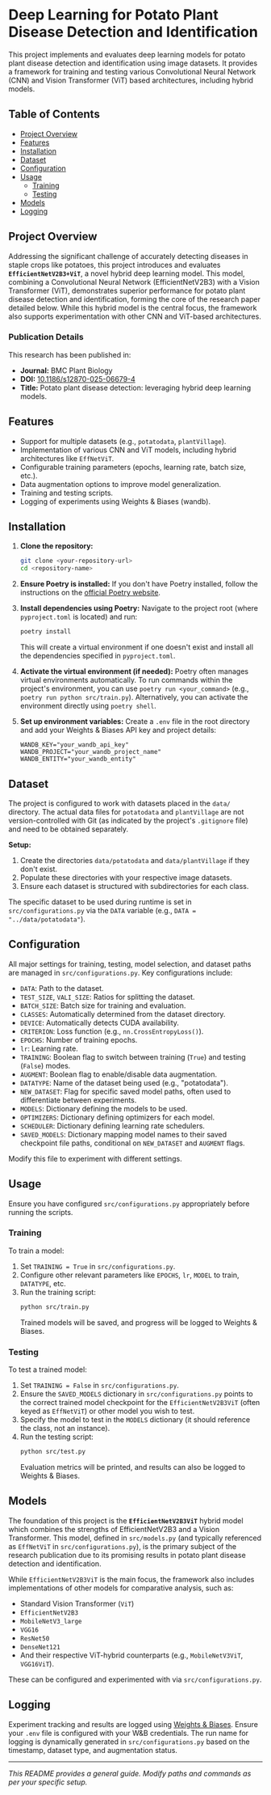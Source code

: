 # Deep Learning for Potato Plant Disease Detection and Identification

This project implements and evaluates deep learning models for potato plant disease detection and identification using image datasets. It provides a framework for training and testing various Convolutional Neural Network (CNN) and Vision Transformer (ViT) based architectures, including hybrid models.

## Table of Contents

- [Project Overview](#project-overview)
- [Features](#features)
- [Installation](#installation)
- [Dataset](#dataset)
- [Configuration](#configuration)
- [Usage](#usage)
  - [Training](#training)
  - [Testing](#testing)
- [Models](#models)
- [Logging](#logging)

## Project Overview

Addressing the significant challenge of accurately detecting diseases in staple crops like potatoes, this project introduces and evaluates **`EfficientNetV2B3+ViT`**, a novel hybrid deep learning model. This model, combining a Convolutional Neural Network (EfficientNetV2B3) with a Vision Transformer (ViT), demonstrates superior performance for potato plant disease detection and identification, forming the core of the research paper detailed below. While this hybrid model is the central focus, the framework also supports experimentation with other CNN and ViT-based architectures.

### Publication Details

This research has been published in:
- **Journal:** BMC Plant Biology
- **DOI:** [10.1186/s12870-025-06679-4](https://doi.org/10.1186/s12870-025-06679-4)
- **Title:** Potato plant disease detection: leveraging hybrid deep learning models.

## Features

- Support for multiple datasets (e.g., `potatodata`, `plantVillage`).
- Implementation of various CNN and ViT models, including hybrid architectures like `EffNetViT`.
- Configurable training parameters (epochs, learning rate, batch size, etc.).
- Data augmentation options to improve model generalization.
- Training and testing scripts.
- Logging of experiments using Weights & Biases (wandb).

## Installation

1.  **Clone the repository:**
    ```bash
    git clone <your-repository-url>
    cd <repository-name>
    ```

2.  **Ensure Poetry is installed:**
    If you don't have Poetry installed, follow the instructions on the [official Poetry website](https://python-poetry.org/docs/#installation).

3.  **Install dependencies using Poetry:**
    Navigate to the project root (where `pyproject.toml` is located) and run:
    ```bash
    poetry install
    ```
    This will create a virtual environment if one doesn't exist and install all the dependencies specified in `pyproject.toml`.

4.  **Activate the virtual environment (if needed):**
    Poetry often manages virtual environments automatically. To run commands within the project's environment, you can use `poetry run <your_command>` (e.g., `poetry run python src/train.py`).
    Alternatively, you can activate the environment directly using `poetry shell`.

5.  **Set up environment variables:**
    Create a `.env` file in the root directory and add your Weights & Biases API key and project details:
    ```
    WANDB_KEY="your_wandb_api_key"
    WANDB_PROJECT="your_wandb_project_name"
    WANDB_ENTITY="your_wandb_entity"
    ```

## Dataset

The project is configured to work with datasets placed in the `data/` directory. The actual data files for `potatodata` and `plantVillage` are not version-controlled with Git (as indicated by the project's `.gitignore` file) and need to be obtained separately.

**Setup:**
1.  Create the directories `data/potatodata` and `data/plantVillage` if they don't exist.
2.  Populate these directories with your respective image datasets.
3.  Ensure each dataset is structured with subdirectories for each class.

The specific dataset to be used during runtime is set in `src/configurations.py` via the `DATA` variable (e.g., `DATA = "../data/potatodata"`).

## Configuration

All major settings for training, testing, model selection, and dataset paths are managed in `src/configurations.py`. Key configurations include:

-   `DATA`: Path to the dataset.
-   `TEST_SIZE`, `VALI_SIZE`: Ratios for splitting the dataset.
-   `BATCH_SIZE`: Batch size for training and evaluation.
-   `CLASSES`: Automatically determined from the dataset directory.
-   `DEVICE`: Automatically detects CUDA availability.
-   `CRITERION`: Loss function (e.g., `nn.CrossEntropyLoss()`).
-   `EPOCHS`: Number of training epochs.
-   `lr`: Learning rate.
-   `TRAINING`: Boolean flag to switch between training (`True`) and testing (`False`) modes.
-   `AUGMENT`: Boolean flag to enable/disable data augmentation.
-   `DATATYPE`: Name of the dataset being used (e.g., "potatodata").
-   `NEW_DATASET`: Flag for specific saved model paths, often used to differentiate between experiments.
-   `MODELS`: Dictionary defining the models to be used.
-   `OPTIMIZERS`: Dictionary defining optimizers for each model.
-   `SCHEDULER`: Dictionary defining learning rate schedulers.
-   `SAVED_MODELS`: Dictionary mapping model names to their saved checkpoint file paths, conditional on `NEW_DATASET` and `AUGMENT` flags.

Modify this file to experiment with different settings.

## Usage

Ensure you have configured `src/configurations.py` appropriately before running the scripts.

### Training

To train a model:
1.  Set `TRAINING = True` in `src/configurations.py`.
2.  Configure other relevant parameters like `EPOCHS`, `lr`, `MODEL` to train, `DATATYPE`, etc.
3.  Run the training script:
    ```bash
    python src/train.py
    ```
    Trained models will be saved, and progress will be logged to Weights & Biases.

### Testing

To test a trained model:
1.  Set `TRAINING = False` in `src/configurations.py`.
2.  Ensure the `SAVED_MODELS` dictionary in `src/configurations.py` points to the correct trained model checkpoint for the `EfficientNetV2B3ViT` (often keyed as `EffNetViT`) or other model you wish to test.
3.  Specify the model to test in the `MODELS` dictionary (it should reference the class, not an instance).
4.  Run the testing script:
    ```bash
    python src/test.py
    ```
    Evaluation metrics will be printed, and results can also be logged to Weights & Biases.

## Models

The foundation of this project is the **`EfficientNetV2B3ViT`** hybrid model which combines the strengths of EfficientNetV2B3 and a Vision Transformer. This model, defined in `src/models.py` (and typically referenced as `EffNetViT` in `src/configurations.py`), is the primary subject of the research publication due to its promising results in potato plant disease detection and identification.

While `EfficientNetV2B3ViT` is the main focus, the framework also includes implementations of other models for comparative analysis, such as:
- Standard Vision Transformer (`ViT`)
- `EfficientNetV2B3`
- `MobileNetV3_large`
- `VGG16`
- `ResNet50`
- `DenseNet121`
- And their respective ViT-hybrid counterparts (e.g., `MobileNetV3ViT`, `VGG16ViT`).

These can be configured and experimented with via `src/configurations.py`.

## Logging

Experiment tracking and results are logged using [Weights & Biases](https://wandb.ai). Ensure your `.env` file is configured with your W&B credentials. The run name for logging is dynamically generated in `src/configurations.py` based on the timestamp, dataset type, and augmentation status.

---

*This README provides a general guide. Modify paths and commands as per your specific setup.*